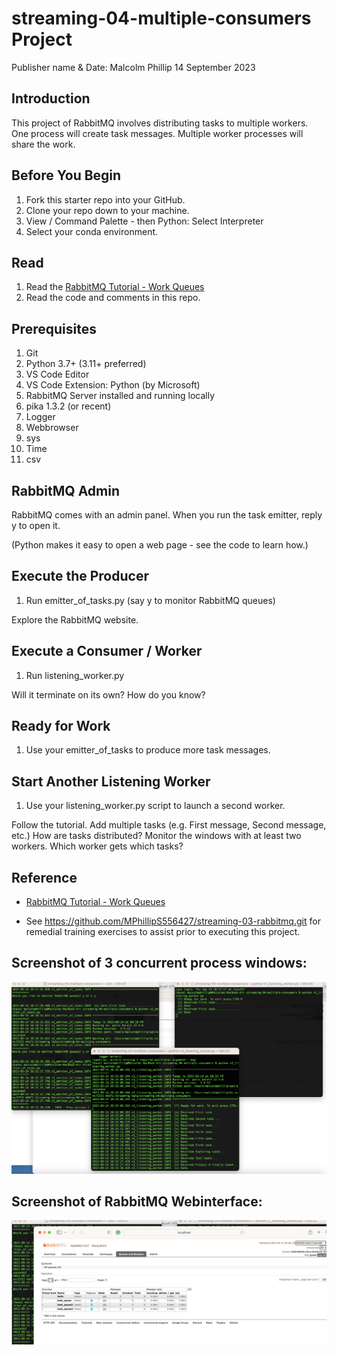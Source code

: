 # streaming-04-multiple-consumers Project

Publisher name & Date: Malcolm Phillip 14 September 2023

## Introduction
> 
This project of RabbitMQ involves distributing tasks to multiple workers. One process will create task messages. Multiple worker processes will share the work. 


## Before You Begin

1. Fork this starter repo into your GitHub.
1. Clone your repo down to your machine.
1. View / Command Palette - then Python: Select Interpreter
1. Select your conda environment. 

## Read

1. Read the [RabbitMQ Tutorial - Work Queues](https://www.rabbitmq.com/tutorials/tutorial-two-python.html)
1. Read the code and comments in this repo.

## Prerequisites

1. Git
1. Python 3.7+ (3.11+ preferred)
1. VS Code Editor
1. VS Code Extension: Python (by Microsoft)
1. RabbitMQ Server installed and running locally
1. pika 1.3.2 (or recent)
1. Logger 
1. Webbrowser
1. sys
1. Time
1. csv

## RabbitMQ Admin 

RabbitMQ comes with an admin panel. When you run the task emitter, reply y to open it. 

(Python makes it easy to open a web page - see the code to learn how.)

## Execute the Producer

1. Run emitter_of_tasks.py (say y to monitor RabbitMQ queues)

Explore the RabbitMQ website.

## Execute a Consumer / Worker

1. Run listening_worker.py

Will it terminate on its own? How do you know? 

## Ready for Work

1. Use your emitter_of_tasks to produce more task messages.

## Start Another Listening Worker 

1. Use your listening_worker.py script to launch a second worker. 

Follow the tutorial. 
Add multiple tasks (e.g. First message, Second message, etc.)
How are tasks distributed? 
Monitor the windows with at least two workers. 
Which worker gets which tasks?


## Reference

- [RabbitMQ Tutorial - Work Queues](https://www.rabbitmq.com/tutorials/tutorial-two-python.html)

- See https://github.com/MPhillipS556427/streaming-03-rabbitmq.git for remedial training exercises to assist prior to executing this project.


## Screenshot of 3 concurrent process windows: 
![Alt text](<Screenshot 2023-09-14 at 8.58.19 PM.png>)

## Screenshot of RabbitMQ Webinterface:
![Alt text](<Screenshot 2023-09-14 at 8.59.24 PM.png>)